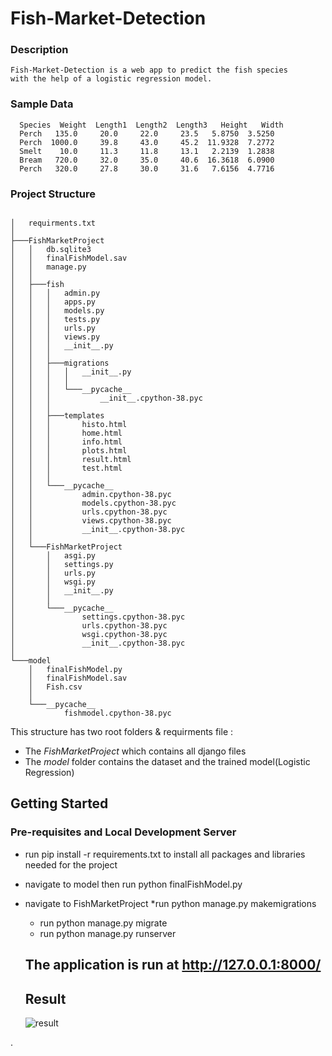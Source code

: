 # Fish-Market-Detection 

### Description
    Fish-Market-Detection is a web app to predict the fish species
    with the help of a logistic regression model.

### Sample Data 
      Species  Weight  Length1  Length2  Length3   Height   Width
      Perch   135.0     20.0     22.0     23.5   5.8750  3.5250
      Perch  1000.0     39.8     43.0     45.2  11.9328  7.2772
      Smelt    10.0     11.3     11.8     13.1   2.2139  1.2838
      Bream   720.0     32.0     35.0     40.6  16.3618  6.0900
      Perch   320.0     27.8     30.0     31.6   7.6156  4.7716

### Project Structure
```

│   requirments.txt
│
├───FishMarketProject
│   │   db.sqlite3
│   │   finalFishModel.sav
│   │   manage.py
│   │
│   ├───fish
│   │   │   admin.py
│   │   │   apps.py
│   │   │   models.py
│   │   │   tests.py
│   │   │   urls.py
│   │   │   views.py
│   │   │   __init__.py
│   │   │
│   │   ├───migrations
│   │   │   │   __init__.py
│   │   │   │
│   │   │   └───__pycache__
│   │   │           __init__.cpython-38.pyc
│   │   │
│   │   ├───templates
│   │   │       histo.html
│   │   │       home.html
│   │   │       info.html
│   │   │       plots.html
│   │   │       result.html
│   │   │       test.html
│   │   │
│   │   └───__pycache__
│   │           admin.cpython-38.pyc
│   │           models.cpython-38.pyc
│   │           urls.cpython-38.pyc
│   │           views.cpython-38.pyc
│   │           __init__.cpython-38.pyc
│   │
│   └───FishMarketProject
│       │   asgi.py
│       │   settings.py
│       │   urls.py
│       │   wsgi.py
│       │   __init__.py
│       │
│       └───__pycache__
│               settings.cpython-38.pyc
│               urls.cpython-38.pyc
│               wsgi.cpython-38.pyc
│               __init__.cpython-38.pyc
│
└───model
    │   finalFishModel.py
    │   finalFishModel.sav
    │   Fish.csv
    │
    └───__pycache__
            fishmodel.cpython-38.pyc
```


    
This structure has two root folders & requirments file :
* The *FishMarketProject* which contains all django files
* The *model* folder contains the dataset and the trained model(Logistic Regression)

## Getting Started
### Pre-requisites and Local Development Server
* run pip install -r requirements.txt to install all packages and libraries needed for the project 
* navigate to model then run python finalFishModel.py 
* navigate to FishMarketProject 
     *run python manage.py makemigrations 
     * run python manage.py migrate 
     * run python manage.py runserver 
  
  ## The application is run at http://127.0.0.1:8000/
  
  ## Result 
  ![result](https://user-images.githubusercontent.com/41721894/104440796-766bcc00-559b-11eb-8c0c-08d5aa5acfec.gif)


.
